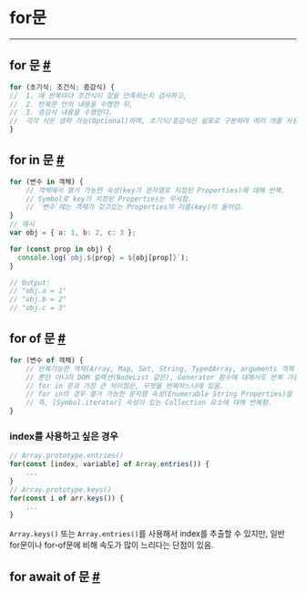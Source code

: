 # for문
---
## for 문 [#](https://developer.mozilla.org/en-US/docs/Web/JavaScript/Reference/Statements/for)
```js
for (초기식; 조건식; 증감식) {
//	1. 매 반복마다 조건식이 참을 만족하는지 검사하고,
//	2. 반복문 안의 내용을 수행한 뒤,
//	3. 증감식 내용을 수행한다.
//	각각 식은 생략 가능(Optional)하며, 초기식/증감식은 쉼표로 구분하여 여러 개를 사용 가능하다.
}
```
## for in 문 [#](https://developer.mozilla.org/en-US/docs/Web/JavaScript/Reference/Statements/for...in)
```js
for (변수 in 객체) {
	// 객체에서 열거 가능한 속성(key가 문자열로 지정된 Properties)에 대해 반복.
	// Symbol로 key가 지정된 Properties는 무시함.
	// `변수`에는 객체가 갖고있는 Properties의 이름(key)이 들어감.
}
// 예시
var obj = { a: 1, b: 2, c: 3 };

for (const prop in obj) {
  console.log(`obj.${prop} = ${obj[prop]}`);
}

// Output:
// "obj.a = 1"
// "obj.b = 2"
// "obj.c = 3"
```
## for of 문 [#](https://developer.mozilla.org/en-US/docs/Web/JavaScript/Reference/Statements/for...of)
```js
for (변수 of 객체) {
	// 반복가능한 객체(Array, Map, Set, String, TypedArray, arguments 객체 등)에 대해 반복하여 각 속성값에 실행.
	// 뿐만 아니라 DOM 컬렉션(NodeList 같은), Generator 함수에 대해서도 반복 가능함.
	// for in 문과 가장 큰 차이점은, 무엇을 반복하느냐에 있음.
	// for in의 경우 열거 가능한 문자열 속성(Enumerable String Properties)을 반복하는 반면, for of의 경우 Iterable 객체가 반복하라고 정의한 값을 반복함.
	// 즉, [Symbol.iterator] 속성이 있는 Collection 요소에 대해 반복함.
}
```
### index를 사용하고 싶은 경우
```js
// Array.prototype.entries()
for(const [index, variable] of Array.entries()) {
	...
}
// Array.prototype.keys()
for(const i of arr.keys()) {
	...
}
```
`Array.keys()` 또는 `Array.entries()`를 사용해서 index를 추출할 수 있지만, 일반 for문이나 for-of문에 비해 속도가 많이 느리다는 단점이 있음.
## for await of 문 [#](https://developer.mozilla.org/en-US/docs/Web/JavaScript/Reference/Statements/for-await...of)
